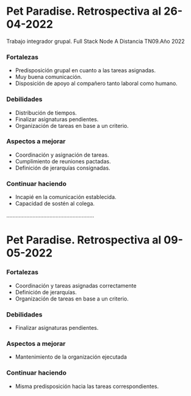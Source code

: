 # Pet Paradise. Retrospectiva al 26-04-2022
Trabajo integrador grupal. Full Stack Node A Distancia TN09.Año 2022


### Fortalezas

- Predisposición grupal en cuanto a las tareas asignadas.
- Muy buena comunicación.
- Disposición de apoyo al compañero tanto laboral como humano.


### Debilidades

- Distribución de tiempos.
- Finalizar asignaturas pendientes.
- Organización de tareas en base a un criterio.

### Aspectos a mejorar

- Coordinación y asignación de tareas.
- Cumplimiento de reuniones pactadas.
- Definición de jerarquías consignadas.

### Continuar haciendo

- Incapié en la comunicación establecida.
- Capacidad de sostén al colega.


.........................................................
# Pet Paradise. Retrospectiva al 09-05-2022

### Fortalezas

- Coordinación y tareas asignadas correctamente
- Definición de jerarquías.
- Organización de tareas en base a un criterio.


### Debilidades

- Finalizar asignaturas pendientes.

### Aspectos a mejorar

- Mantenimiento de la organización ejecutada

### Continuar haciendo

- Misma predisposición hacia las tareas correspondientes.
